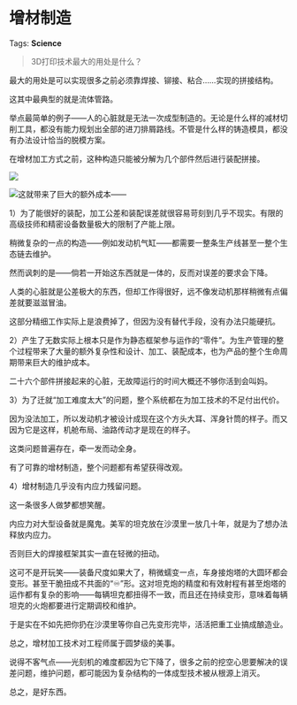 # 增材制造

Tags: **Science**

> 3D打印技术最大的用处是什么？



最大的用处是可以实现很多之前必须靠焊接、铆接、粘合……实现的拼接结构。

这其中最典型的就是流体管路。

举点最简单的例子——人的心脏就是无法一次成型制造的。无论是什么样的减材切削工具，都没有能力规划出全部的进刀排屑路线。不管是什么样的铸造模具，都没有办法设计恰当的脱模方案。

在增材加工方式之前，这种构造只能被分解为几个部件然后进行装配拼接。

![](https://picx.zhimg.com/50/v2-1b6e071ff381d629b52ed40d23a3f9b7_720w.jpg?source=2c26e567)  


![](https://pica.zhimg.com/50/v2-f6eeb4d05dba787c9ded6816c4301cb9_720w.jpg?source=2c26e567)这就带来了巨大的额外成本——

1）为了能很好的装配，加工公差和装配误差就很容易苛刻到几乎不现实。有限的高级技师和精密设备数量极大的限制了产能上限。

稍微复杂的一点的构造——例如发动机气缸——都需要一整条生产线甚至一整个生态链去维护。

然而讽刺的是——倘若一开始这东西就是一体的，反而对误差的要求会下降。

人类的心脏就是公差极大的东西，但却工作得很好，远不像发动机那样稍微有点偏差就要滋滋冒油。

这部分精细工作实际上是浪费掉了，但因为没有替代手段，没有办法只能硬抗。

  


2）产生了无数实际上根本只是作为静态框架参与运作的“零件”。为生产管理的整个过程带来了大量的额外复杂性和设计、加工、装配成本，也为产品的整个生命周期带来巨大的维护成本。

二十六个部件拼接起来的心脏，无故障运行的时间大概还不够你活到会叫妈。

3）为了迁就“加工难度太大”的问题，整个系统都在为加工技术的不足付出代价。

因为没法加工，所以发动机才被设计成现在这个方头大耳、浑身针筒的样子。而又因为它是这样，机舱布局、油路传动才是现在的样子。

这类问题普遍存在，牵一发而动全身。

有了可靠的增材制造，整个问题都有希望获得改观。

4）增材制造几乎没有内应力残留问题。

这一条很多人做梦都想笑醒。

内应力对大型设备就是魔鬼。美军的坦克放在沙漠里一放几十年，就是为了想办法释放内应力。

否则巨大的焊接框架其实一直在轻微的扭动。

这可不是开玩笑——装备尺度如果大了，稍微蠕变一点，车身接炮塔的大圆环都会变形。甚至干脆扭成不共面的“♾️”形。这对坦克炮的精度和有效射程有甚至炮塔的运作都有复杂的影响——每辆坦克都扭得不一致，而且还在持续变形，意味着每辆坦克的火炮都要进行定期调校和维护。

于是实在不如先把你扔在沙漠里等你自己先变形完毕，活活把重工业搞成酿造业。

总之，增材加工技术对工程师属于圆梦级的美事。

  


说得不客气点——光刻机的难度都因为它下降了，很多之前的挖空心思要解决的误差问题，维护问题，都可能因为复杂结构的一体成型技术被从根源上消灭。

总之，是好东西。



